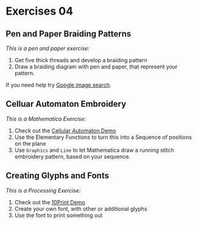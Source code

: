 
# Exercises 04

## Pen and Paper Braiding Patterns

*This is a pen and paper exercise:*

1. Get five thick threads and develop a braiding pattern
2. Draw a braiding diagram with pen and paper, that represent your pattern. 

If you need help try [Google image search](https://www.google.de/search?q=5+ply+braid&tbm=isch&tbs=ic:gray).

## Celluar Automaton Embroidery

*This is a Mathematica Exercise:*

1. Check out the [Cellular Automaton Demo](../demo/ElementaryCA)
2. Use the Elementary Functions to turn this into a Sequence of positions on the plane
3. Use `Graphics` and `Line` to let Mathematica draw a running stitch embroidery pattern, based on your sequence.

## Creating Glyphs and Fonts

*This is a Processing Exercise:*

1. Check out the [10Print Demo](../demo/10PrintFont)
2. Create your own font, with other or additional glyphs
3. Use the font to print something out


 


